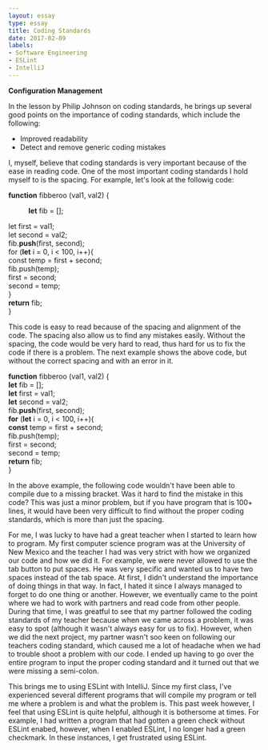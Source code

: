```yaml
---
layout: essay
type: essay
title: Coding Standards
date: 2017-02-09
labels:
- Software Engineering
- ESLint
- IntelliJ
---
```


<b>Configuration Management</b>

In the lesson by Philip Johnson on coding standards, he brings up several good points on the importance of coding standards, which include the following: 

<ul>
<li>Improved readability</li>
<li>Detect and remove generic coding mistakes</li>
</ul>

I, myself, believe that coding standards is very important because of the ease in reading code. One of the most important coding standards I hold myself to is the spacing. For example, let's look at the followig code:

<b>function</b> fibberoo (val1, val2) {<br/>
<p style="text-indent: 40px"><b>let</b> fib = [];<br/></p>
	let</b> first = val1;<br/>
	let</b> second = val2;<br/>
	fib.<b>push</b>(first, second);<br/>
	for</b> (<b>let</b> i = 0, i < 100, i++){<br/>
		const</b> temp = first + second;<br/>
		fib.push(temp);<br/>
		first = second;<br/>
		second = temp;<br/>
	}<br/>
	<b>return</b> fib;<br/>
}<br/>

This code is easy to read because of the spacing and alignment of the code. The spacing also allow us to find any mistakes easily. Without the spacing, the code would be very hard to read, thus hard for us to fix the code if there is a problem. The next example shows the above code, but without the correct spacing and with an error in it. 

<b>function</b> fibberoo (val1, val2) {<br/>
<b>let</b> fib = [];<br/>
<b>let</b> first = val1;<br/>
<b>let</b> second = val2;<br/>
fib.<b>push</b>(first, second);<br/>
<b>for</b> (<b>let</b> i = 0, i < 100, i++){<br/>
<b>const</b> temp = first + second;<br/>
fib.push(temp);<br/>
first = second;<br/>
second = temp;<br/>
<b>return</b> fib;<br/>
}<br/>

In the above example, the following code wouldn't have been able to compile due to a missing bracket. Was it hard to find the mistake in this code? This was just a minor problem, but if you have program that is 100+ lines, it would have been very difficult to find without the proper coding standards, which is more than just the spacing. 

For me, I was lucky to have had a great teacher when I started to learn how to program. My first computer science program was at the University of New Mexico and the teacher I had was very strict with how we organized our code and how we did it. For example, we were never allowed to use the tab button to put spaces. He was very specific and wanted us to have two spaces instead of the tab space. At first, I didn't understand the importance of doing things in that way. In fact, I hated it since I always managed to forget to do one thing or another. However, we eventually came to the point where we had to work with partners and read code from other people. During that time, I was greatful to see that my partner followed the coding standards of my teacher because when we came across a problem, it was easy to spot (although it wasn't always easy for us to fix). However, when we did the next project, my partner wasn't soo keen on following our teachers coding standard, which caused me a lot of headache when we had to trouble shoot a problem with our code. I ended up having to go over the entire program to input the proper coding standard and it turned out that we were missing a semi-colon. 

This brings me to using ESLint with IntelliJ. Since my first class, I've experienced several different programs that will compile my program or tell me where a problem is and what the problem is. This past week however, I feel that using ESLint is quite helpful, although it is bothersome at times. For example, I had written a program that had gotten a green check without ESLint enabed, however, when I enabled ESLint, I no longer had a green checkmark. In these instances, I get frustrated using ESLint. 